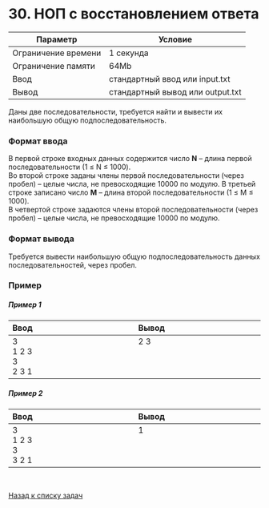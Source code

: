# 30. НОП с восстановлением ответа

| Параметр            | Условие                          |
|---------------------|----------------------------------|
| Ограничение времени | 1 секунда                        |
| Ограничение памяти  | 64Mb                             |
| Ввод                | стандартный ввод или input.txt   |
| Вывод               | стандартный вывод или output.txt |

Даны две последовательности, требуется найти и вывести их наибольшую общую подпоследовательность.

### Формат ввода
В первой строке входных данных содержится число **N** – длина первой последовательности (1&nbsp;≤&nbsp;N&nbsp;≤&nbsp;1000).  
Во второй строке заданы члены первой последовательности (через пробел) – целые числа, не превосходящие 10000 по модулю.
В третьей строке записано число **M** – длина второй последовательности (1 ≤ M ≤ 1000).  
В четвертой строке задаются члены второй последовательности (через пробел) – целые числа, не превосходящие 10000 по модулю.

### Формат вывода
Требуется вывести наибольшую общую подпоследовательность данных последовательностей, через пробел.

### Пример

##### Пример 1
<table>
    <thead>
        <tr>
            <th width="250px" align="left">Ввод</th>
            <th width="250px" align="left">Вывод</th>
        </tr>
    </thead>
    <tr>
        <td>
            3<br>
            1 2 3<br>
            3<br>
            2 3 1
        </td>
        <td>
            2 3<br><br><br><br>
        </td>
    </tr>
</table>

##### Пример 2
<table>
    <thead>
        <tr>
            <th width="250px" align="left">Ввод</th>
            <th width="250px" align="left">Вывод</th>
        </tr>
    </thead>
    <tr>
        <td>
            3<br>
            1 2 3<br>
            3<br>
            3 2 1
        </td>
        <td>
            1<br><br><br><br>
        </td>
    </tr>
</table>

<br>

[Назад к списку задач](https://github.com/AlexAkama/yandex_algorithm/tree/main/src/main/java/training/v3b#%D0%B7%D0%B0%D0%B4%D0%B0%D1%87%D0%B8-30)